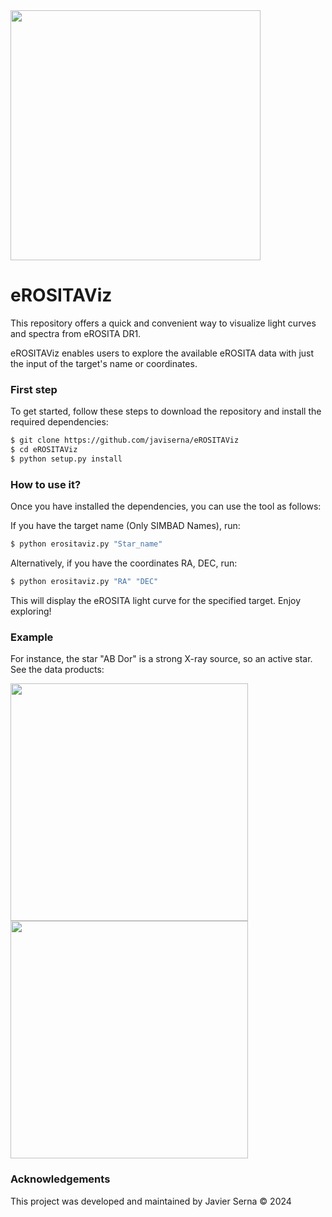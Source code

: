 <img src="https://github.com/javiserna/eROSITAViz/blob/main/eROSITAViz.png?raw=true" width="400"/>

# eROSITAViz
This repository offers a quick and convenient way to visualize light curves and spectra from eROSITA DR1.

eROSITAViz enables users to explore the available eROSITA data with just the input of the target's name or coordinates.

### First step
To get started, follow these steps to download the repository and install the required dependencies:

```zsh
$ git clone https://github.com/javiserna/eROSITAViz
$ cd eROSITAViz
$ python setup.py install
```
### How to use it?
Once you have installed the dependencies, you can use the tool as follows:

If you have the target name (Only SIMBAD Names), run:

```zsh
$ python erositaviz.py "Star_name"
```
Alternatively, if you have the coordinates RA, DEC, run:

```zsh
$ python erositaviz.py "RA" "DEC"
```
This will display the eROSITA light curve for the specified target. Enjoy exploring!

### Example
For instance, the star "AB Dor" is a strong X-ray source, so an active star. See the data products:

<img src="https://github.com/javiserna/eROSITAViz/blob/main/demo/AB_Dor_eRASS1_LC.png?raw=true" width="380"/> <img src="https://github.com/javiserna/eROSITAViz/blob/main/demo/AB_Dor_eRASS1_Spec.png?raw=true" width="380"/>

### Acknowledgements
This project was developed and maintained by Javier Serna © 2024
